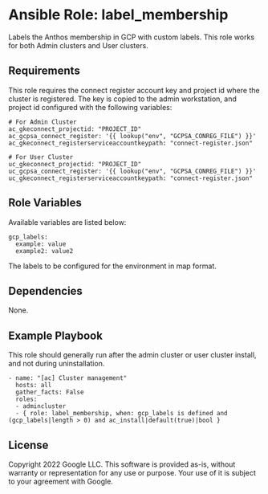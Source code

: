 # Ansible Role: label_membership

Labels the Anthos membership in GCP with custom labels. This role works for both Admin clusters and User clusters.

## Requirements

This role requires the connect register account key and project id where the cluster is registered. 
The key is copied to the admin workstation, and project id configured with the following variables:

```
# For Admin Cluster
ac_gkeconnect_projectid: "PROJECT_ID"
ac_gcpsa_connect_register: '{{ lookup("env", "GCPSA_CONREG_FILE") }}'
ac_gkeconnect_registerserviceaccountkeypath: "connect-register.json"

# For User Cluster
uc_gkeconnect_projectid: "PROJECT_ID"
uc_gcpsa_connect_register: '{{ lookup("env", "GCPSA_CONREG_FILE") }}'
uc_gkeconnect_registerserviceaccountkeypath: "connect-register.json"
```

## Role Variables

Available variables are listed below:

```
gcp_labels:
  example: value
  example2: value2
```

The labels to be configured for the environment in map format.

## Dependencies

None.

## Example Playbook

This role should generally run after the admin cluster or user cluster install, and not during uninstallation.

```
- name: "[ac] Cluster management"
  hosts: all
  gather_facts: False
  roles:
  - admincluster
  - { role: label_membership, when: gcp_labels is defined and (gcp_labels|length > 0) and ac_install|default(true)|bool }
```

## **License**

Copyright 2022 Google LLC. This software is provided as-is, without warranty or representation for any use or purpose.
Your use of it is subject to your agreement with Google.
